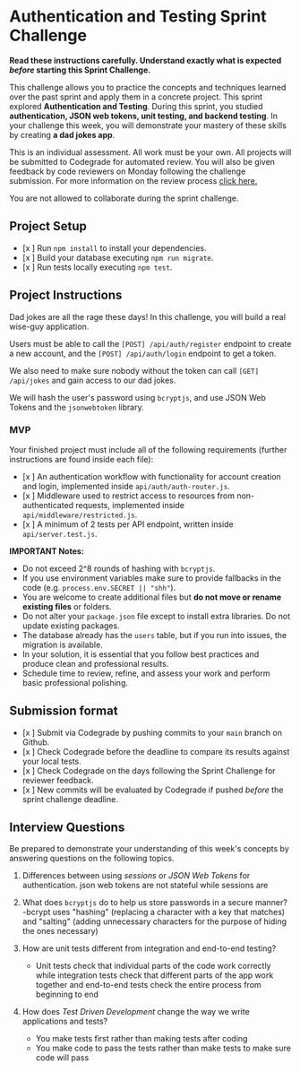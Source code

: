 # Authentication and Testing Sprint Challenge

**Read these instructions carefully. Understand exactly what is expected _before_ starting this Sprint Challenge.**

This challenge allows you to practice the concepts and techniques learned over the past sprint and apply them in a concrete project. This sprint explored **Authentication and Testing**. During this sprint, you studied **authentication, JSON web tokens, unit testing, and backend testing**. In your challenge this week, you will demonstrate your mastery of these skills by creating **a dad jokes app**.

This is an individual assessment. All work must be your own. All projects will be submitted to Codegrade for automated review. You will also be given feedback by code reviewers on Monday following the challenge submission. For more information on the review process [click here.](https://www.notion.so/bloomtech/How-to-View-Feedback-in-CodeGrade-c5147cee220c4044a25de28bcb6bb54a)

You are not allowed to collaborate during the sprint challenge.

## Project Setup

- [x ] Run `npm install` to install your dependencies.
- [x ] Build your database executing `npm run migrate`.
- [x ] Run tests locally executing `npm test`.

## Project Instructions

Dad jokes are all the rage these days! In this challenge, you will build a real wise-guy application.

Users must be able to call the `[POST] /api/auth/register` endpoint to create a new account, and the `[POST] /api/auth/login` endpoint to get a token.

We also need to make sure nobody without the token can call `[GET] /api/jokes` and gain access to our dad jokes.

We will hash the user's password using `bcryptjs`, and use JSON Web Tokens and the `jsonwebtoken` library.

### MVP

Your finished project must include all of the following requirements (further instructions are found inside each file):

- [x ] An authentication workflow with functionality for account creation and login, implemented inside `api/auth/auth-router.js`.
- [x ] Middleware used to restrict access to resources from non-authenticated requests, implemented inside `api/middleware/restricted.js`.
- [x ] A minimum of 2 tests per API endpoint, written inside `api/server.test.js`.

**IMPORTANT Notes:**

- Do not exceed 2^8 rounds of hashing with `bcryptjs`.
- If you use environment variables make sure to provide fallbacks in the code (e.g. `process.env.SECRET || "shh"`).
- You are welcome to create additional files but **do not move or rename existing files** or folders.
- Do not alter your `package.json` file except to install extra libraries. Do not update existing packages.
- The database already has the `users` table, but if you run into issues, the migration is available.
- In your solution, it is essential that you follow best practices and produce clean and professional results.
- Schedule time to review, refine, and assess your work and perform basic professional polishing.

## Submission format

- [x ] Submit via Codegrade by pushing commits to your `main` branch on Github.
- [x ] Check Codegrade before the deadline to compare its results against your local tests.
- [x ] Check Codegrade on the days following the Sprint Challenge for reviewer feedback.
- [x ] New commits will be evaluated by Codegrade if pushed _before_ the sprint challenge deadline.

## Interview Questions

Be prepared to demonstrate your understanding of this week's concepts by answering questions on the following topics.

1. Differences between using _sessions_ or _JSON Web Tokens_ for authentication.
    json web tokens are not stateful while sessions are

2. What does `bcryptjs` do to help us store passwords in a secure manner?
    -bcrypt uses "hashing" (replacing a character with a key that matches) and "salting" (adding unnecessary characters for the purpose of hiding the ones necessary)

3. How are unit tests different from integration and end-to-end testing?
    - Unit tests check that individual parts of the code work correctly while integration tests check that different parts of the app work together and end-to-end tests check the entire process from beginning to end

4. How does _Test Driven Development_ change the way we write applications and tests?
    - You make tests first rather than making tests after coding
    - You make code to pass the tests rather than make tests to make sure code will pass